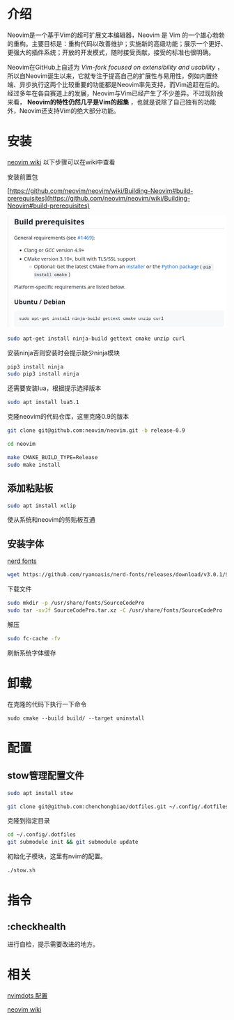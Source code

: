# 介绍

Neovim是一个基于Vim的超可扩展文本编辑器，Neovim 是 Vim 的一个雄心勃勃的重构。主要目标是：重构代码以改善维护；实施新的高级功能；展示一个更好、更强大的插件系统；开放的开发模式，随时接受贡献，接受的标准也很明确。

Neovim在GitHub上自述为 *Vim-fork focused on extensibility and usability* ，所以自Neovim诞生以来，它就专注于提高自己的扩展性与易用性，例如内置终端、异步执行这两个比较重要的功能都是Neovim率先支持，而Vim追赶在后的。经过多年在各自赛道上的发展，Neovim与Vim已经产生了不少差异。不过现阶段来看， **Neovim的特性仍然几乎是Vim的超集** ，也就是说除了自己独有的功能外，Neovim还支持Vim的绝大部分功能。

# 安装

[neovim wiki](https://github.com/neovim/neovim/wiki) 以下步骤可以在wiki中查看

安装前置包

[https://github.com/neovim/neovim/wiki/Building-Neovim#build-prerequisites](https://github.com/neovim/neovim/wiki/Building-Neovim#build-prerequisites)

![img](image/prerequisites.jpg)

```bash
sudo apt-get install ninja-build gettext cmake unzip curl
```

安装ninja否则安装时会提示缺少ninja模块

```bash
pip3 install ninja
sudo pip3 install ninja
```

还需要安装lua，根据提示选择版本

```bash
sudo apt install lua5.1
```

克隆neovim的代码仓库，这里克隆0.9的版本

```bash
git clone git@github.com:neovim/neovim.git -b release-0.9
```

```bash
cd neovim
```

```bash
make CMAKE_BUILD_TYPE=Release
sudo make install
```

## 添加粘贴板

```bash
sudo apt install xclip   
```

使从系统和neovim的剪贴板互通

## 安装字体

[nerd fonts](https://github.com/ryanoasis/nerd-fonts/releases/tag/v3.0.1)

```bash
wget https://github.com/ryanoasis/nerd-fonts/releases/download/v3.0.1/SourceCodePro.tar.xz
```

下载文件

```bash
sudo mkdir -p /usr/share/fonts/SourceCodePro
sudo tar -xvJf SourceCodePro.tar.xz -C /usr/share/fonts/SourceCodePro
```

解压

```bash
sudo fc-cache -fv
```

刷新系统字体缓存

# 卸载

在克隆的代码下执行一下命令

```
sudo cmake --build build/ --target uninstall
```

# 配置

## stow管理配置文件

```bash
sudo apt install stow
```

```bash
git clone git@github.com:chenchongbiao/dotfiles.git ~/.config/.dotfiles
```

克隆到指定目录

```bash
cd ~/.config/.dotfiles
git submodule init && git submodule update
```

初始化子模块，这里有nvim的配置。

```bash
./stow.sh
```

# 指令

## :checkhealth

进行自检，提示需要改进的地方。

# 相关

[nvimdots 配置](https://github.com/ayamir/nvimdots)

[neovim wiki](https://github.com/neovim/neovim/wiki)
